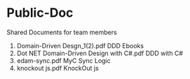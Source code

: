 Public-Doc
==========

Shared Documents for team members


1. Domain-Driven Desgn_1(2).pdf                DDD Ebooks
2. Dot NET Domain-Driven Design with C#.pdf    DDD with C#
3. edam-sync.pdf                               MyC Sync Logic
4. knockout js.pdf                             KnockOut js 
